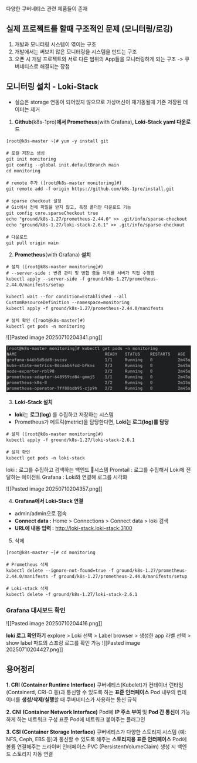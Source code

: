 
다양한 쿠버네티스 관련 제품들이 존재

## 실제 프로젝트를 할때 구조적인 문제 (모니터링/로깅)
1. 개발과 모니터링 시스템이 엮이는 구조
2. 개발에서는 써보지 않은 모니터링을 시스템을 만드는 구조
3. 오픈 시 개발 프로젝트와 서로 다른 범위의 App들을 모니터링하게 되는 구조
-> 쿠버네티스로 해결되는 장점

## 모니터링 설치 - Loki-Stack
* 실습은 storage 연동이 되어있지 않으므로 가상머신이 재기동될때 기존 저장된 데이터는 제거

1. **Github**(k8s-1pro)**에서 Prometheus**(with Grafana)**, Loki-Stack yaml 다운로드**
```
[root@k8s-master ~]# yum -y install git

# 로컬 저장소 생성
git init monitoring
git config --global init.defaultBranch main
cd monitoring

# remote 추가 ([root@k8s-master monitoring]#)
git remote add -f origin https://github.com/k8s-1pro/install.git

# sparse checkout 설정
# Git에서 전체 파일을 받지 않고, 특정 폴더만 다운로드 기능
git config core.sparseCheckout true
echo "ground/k8s-1.27/prometheus-2.44.0" >> .git/info/sparse-checkout
echo "ground/k8s-1.27/loki-stack-2.6.1" >> .git/info/sparse-checkout

# 다운로드 
git pull origin main
```

2. **Prometheus**(with Grafana) **설치**
```
# 설치 ([root@k8s-master monitoring]#)
# --server-side : 변경 관리 및 병합 충돌 처리를 서버가 직접 수행함
kubectl apply --server-side -f ground/k8s-1.27/prometheus-2.44.0/manifests/setup

kubectl wait --for condition=Established --all CustomResourceDefinition --namespace=monitoring
kubectl apply -f ground/k8s-1.27/prometheus-2.44.0/manifests

# 설치 확인 ([root@k8s-master]#) 
kubectl get pods -n monitoring
```

![[Pasted image 20250710204341.png]]

![Loki 설치 이미지](images/Pasted%20image%2020250710204341.png)

3. **Loki-Stack 설치**
- **loki**는 **로그(log)** 를 수집하고 저장하는 시스템
- Prometheus가 메트릭(metric)을 담당한다면, **Loki는 로그(log)를 담당**
```
# 설치 ([root@k8s-master monitoring]#)
kubectl apply -f ground/k8s-1.27/loki-stack-2.6.1

# 설치 확인
kubectl get pods -n loki-stack
```

loki : 로그를 수집하고 검색하는 백엔드 시스템
Promtail : 로그를 수집해서 Loki에 전달하는 에이전트
Grafana : Loki와 연결해 로그를 시각화

![[Pasted image 20250710204357.png]]

4. **Grafana에서 Loki-Stack 연결**
- admin/admin으로 접속
- **Connect data :** Home > Connections > Connect data > loki 검색
- **URL에 내용 입력 :** http://loki-stack.loki-stack:3100

5. 삭제
```
[root@k8s-master ~]# cd monitoring

# Prometheus 삭제
kubectl delete --ignore-not-found=true -f ground/k8s-1.27/prometheus-2.44.0/manifests -f ground/k8s-1.27/prometheus-2.44.0/manifests/setup

# Loki-stack 삭제
kubectl delete -f ground/k8s-1.27/loki-stack-2.6.1
```


### Grafana 대시보드 확인
![[Pasted image 20250710204416.png]]

**loki 로그 확인하기**
explore > Loki 선택 > Label browser > 생성한 app 라벨 선택 > show label
파드의 스프링 로그를 확인 가능
![[Pasted image 20250710204427.png]]


## 용어정리
**1. CRI (Container Runtime Interface)**
쿠버네티스(Kubelet)가 컨테이너 런타임(Containerd, CRI-O 등)과 통신할 수 있도록 하는 **표준 인터페이스**
Pod 내부의 컨테이너를 **생성/삭제/실행**할 때 쿠버네티스가 사용하는 통신 규칙

**2. CNI (Container Network Interface)**
Pod에 **IP 주소 부여** 및 **Pod 간 통신**이 가능하게 하는 네트워크 구성 표준
Pod에 네트워크 붙여주는 플러그인

**3. CSI (Container Storage Interface)**
쿠버네티스가 다양한 스토리지 시스템 (예: NFS, Ceph, EBS 등)과 통신할 수 있도록 해주는 **스토리지용 표준 인터페이스**
Pod에 볼륨 연결해주는 드라이버 인터페이스
PVC (PersistentVolumeClaim) 생성 시 백엔드 스토리지 자동 연결

